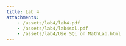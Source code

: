 ```yaml
---
title: Lab 4
attachments:
    - /assets/lab4/lab4.pdf
    - /assets/lab4/lab4sol.pdf
    - /assets/lab4/Use SQL on MathLab.html
---
```

